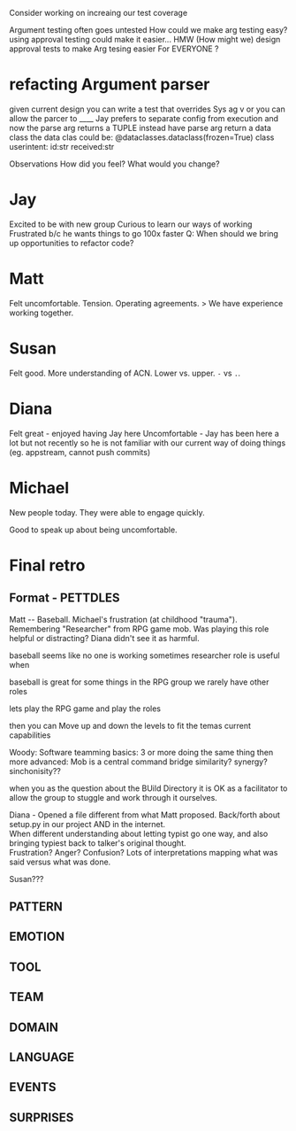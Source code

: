 
Consider working on increaing our test coverage

Argument testing often goes untested
How could we make arg testing easy?
using approval testing could make it easier...
HMW (How might we) design approval tests to make Arg tesing easier
For EVERYONE ?

# refacting Argument parser
given current design
 you can write a test that overrides Sys ag v
 or you can allow the parcer to ____
Jay prefers to separate config from execution 
 and now the parse arg returns a TUPLE
instead have parse arg return a data class
the data clas could be:
@dataclasses.dataclass(frozen=True)
class userintent:
     id:str
     received:str






Observations
How did you feel?
What would you change?

# Jay
Excited to be with new group
Curious to learn our ways of working
Frustrated b/c he wants things to go 100x faster
Q: When should we bring up opportunities to refactor code?

# Matt
Felt uncomfortable.
Tension. Operating agreements.
     > We have experience working together.

# Susan
Felt good. More understanding of ACN. Lower vs. upper. `-` vs `.`. 


# Diana
Felt great - enjoyed having Jay here
Uncomfortable - Jay has been here a lot but not recently so he is not familiar with our current way of doing things
(eg. appstream, cannot push commits)

# Michael
New people today. They were able to engage quickly. 

Good to speak up about being uncomfortable.



# Final retro
## Format - PETTDLES

Matt -- Baseball.  Michael's frustration (at childhood "trauma").  
Remembering "Researcher" from RPG game mob.  Was playing this role helpful or distracting? 
Diana didn't see it as harmful.

baseball seems like no one is working
sometimes researcher role is useful when 

baseball is great for some things
in the RPG group we rarely have other roles

lets play the RPG game and play the roles 

then you can 
Move up and down the levels to fit the temas current capabilities

Woody:  Software teamming
basics:  3 or more doing the same thing 
then more advanced: Mob is a central command bridge
similarity? synergy? sinchonisity??

when you as the question about the BUild Directory
it is OK as a facilitator to allow the group to stuggle and work through it ourselves.

Diana - Opened a file different from what Matt proposed.  Back/forth about setup.py in our project AND in the internet.  
When different understanding about letting typist go one way, and also bringing typiest back to talker's original thought.  
Frustration?  Anger? Confusion?    Lots of interpretations mapping what was said versus what was done.




Susan???





## PATTERN
## EMOTION
## TOOL
## TEAM
## DOMAIN
## LANGUAGE
## EVENTS
## SURPRISES



